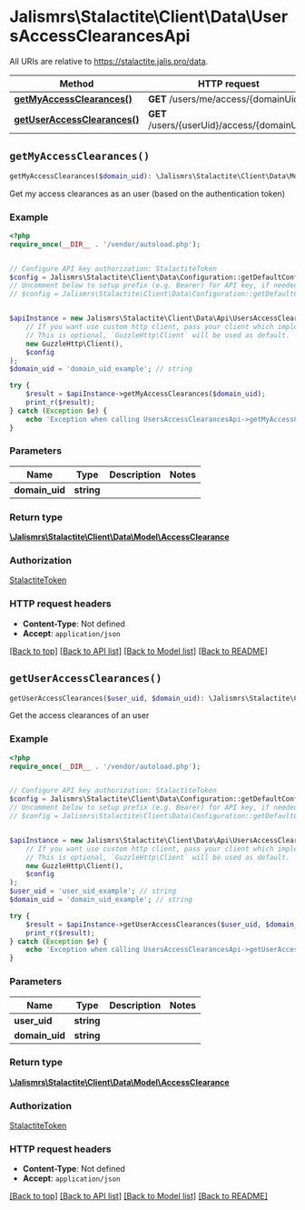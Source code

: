 # Jalismrs\Stalactite\Client\Data\UsersAccessClearancesApi

All URIs are relative to https://stalactite.jalis.pro/data.

Method | HTTP request | Description
------------- | ------------- | -------------
[**getMyAccessClearances()**](UsersAccessClearancesApi.md#getMyAccessClearances) | **GET** /users/me/access/{domainUid} | 
[**getUserAccessClearances()**](UsersAccessClearancesApi.md#getUserAccessClearances) | **GET** /users/{userUid}/access/{domainUid} | 


## `getMyAccessClearances()`

```php
getMyAccessClearances($domain_uid): \Jalismrs\Stalactite\Client\Data\Model\AccessClearance
```



Get my access clearances as an user (based on the authentication token)

### Example

```php
<?php
require_once(__DIR__ . '/vendor/autoload.php');


// Configure API key authorization: StalactiteToken
$config = Jalismrs\Stalactite\Client\Data\Configuration::getDefaultConfiguration()->setApiKey('X-API-TOKEN', 'YOUR_API_KEY');
// Uncomment below to setup prefix (e.g. Bearer) for API key, if needed
// $config = Jalismrs\Stalactite\Client\Data\Configuration::getDefaultConfiguration()->setApiKeyPrefix('X-API-TOKEN', 'Bearer');


$apiInstance = new Jalismrs\Stalactite\Client\Data\Api\UsersAccessClearancesApi(
    // If you want use custom http client, pass your client which implements `GuzzleHttp\ClientInterface`.
    // This is optional, `GuzzleHttp\Client` will be used as default.
    new GuzzleHttp\Client(),
    $config
);
$domain_uid = 'domain_uid_example'; // string

try {
    $result = $apiInstance->getMyAccessClearances($domain_uid);
    print_r($result);
} catch (Exception $e) {
    echo 'Exception when calling UsersAccessClearancesApi->getMyAccessClearances: ', $e->getMessage(), PHP_EOL;
}
```

### Parameters

Name | Type | Description  | Notes
------------- | ------------- | ------------- | -------------
 **domain_uid** | **string**|  |

### Return type

[**\Jalismrs\Stalactite\Client\Data\Model\AccessClearance**](../Model/AccessClearance.md)

### Authorization

[StalactiteToken](../../README.md#StalactiteToken)

### HTTP request headers

- **Content-Type**: Not defined
- **Accept**: `application/json`

[[Back to top]](#) [[Back to API list]](../../README.md#endpoints)
[[Back to Model list]](../../README.md#models)
[[Back to README]](../../README.md)

## `getUserAccessClearances()`

```php
getUserAccessClearances($user_uid, $domain_uid): \Jalismrs\Stalactite\Client\Data\Model\AccessClearance
```



Get the access clearances of an user

### Example

```php
<?php
require_once(__DIR__ . '/vendor/autoload.php');


// Configure API key authorization: StalactiteToken
$config = Jalismrs\Stalactite\Client\Data\Configuration::getDefaultConfiguration()->setApiKey('X-API-TOKEN', 'YOUR_API_KEY');
// Uncomment below to setup prefix (e.g. Bearer) for API key, if needed
// $config = Jalismrs\Stalactite\Client\Data\Configuration::getDefaultConfiguration()->setApiKeyPrefix('X-API-TOKEN', 'Bearer');


$apiInstance = new Jalismrs\Stalactite\Client\Data\Api\UsersAccessClearancesApi(
    // If you want use custom http client, pass your client which implements `GuzzleHttp\ClientInterface`.
    // This is optional, `GuzzleHttp\Client` will be used as default.
    new GuzzleHttp\Client(),
    $config
);
$user_uid = 'user_uid_example'; // string
$domain_uid = 'domain_uid_example'; // string

try {
    $result = $apiInstance->getUserAccessClearances($user_uid, $domain_uid);
    print_r($result);
} catch (Exception $e) {
    echo 'Exception when calling UsersAccessClearancesApi->getUserAccessClearances: ', $e->getMessage(), PHP_EOL;
}
```

### Parameters

Name | Type | Description  | Notes
------------- | ------------- | ------------- | -------------
 **user_uid** | **string**|  |
 **domain_uid** | **string**|  |

### Return type

[**\Jalismrs\Stalactite\Client\Data\Model\AccessClearance**](../Model/AccessClearance.md)

### Authorization

[StalactiteToken](../../README.md#StalactiteToken)

### HTTP request headers

- **Content-Type**: Not defined
- **Accept**: `application/json`

[[Back to top]](#) [[Back to API list]](../../README.md#endpoints)
[[Back to Model list]](../../README.md#models)
[[Back to README]](../../README.md)
